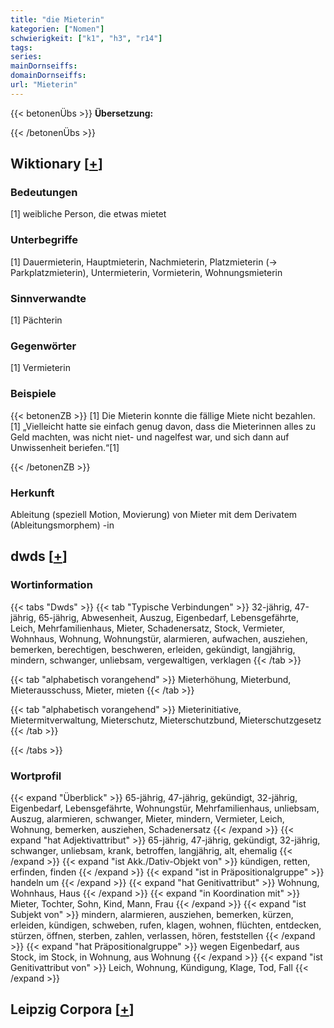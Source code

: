 ```yaml
---
title: "die Mieterin"
kategorien: ["Nomen"]
schwierigkeit: ["k1", "h3", "r14"]
tags:
series:
mainDornseiffs:
domainDornseiffs:
url: "Mieterin"
---
```


{{< betonenÜbs >}}
**Übersetzung:**  
  
{{< /betonenÜbs >}}

## Wiktionary [[+](https://de.wiktionary.org/wiki/Mieterin)]

### Bedeutungen
[1] weibliche Person, die etwas mietet  

### Unterbegriffe
[1] Dauermieterin, Hauptmieterin, Nachmieterin, Platzmieterin (→ Parkplatzmieterin), Untermieterin, Vormieterin, Wohnungsmieterin  

### Sinnverwandte
[1] Pächterin  

### Gegenwörter
[1] Vermieterin  

### Beispiele
{{< betonenZB >}}
[1] Die Mieterin konnte die fällige Miete nicht bezahlen.  
[1] „Vielleicht hatte sie einfach genug davon, dass die Mieterinnen alles zu Geld machten, was nicht niet- und nagelfest war, und sich dann auf Unwissenheit beriefen.“[1]  

{{< /betonenZB >}}
### Herkunft
Ableitung (speziell Motion, Movierung) von Mieter mit dem Derivatem (Ableitungsmorphem) -in  



## dwds [[+](https://www.dwds.de/wb/Mieterin)]

### Wortinformation
{{< tabs "Dwds" >}}
{{< tab "Typische Verbindungen" >}}
32-jährig, 47-jährig, 65-jährig, Abwesenheit, Auszug, Eigenbedarf, Lebensgefährte, Leich, Mehrfamilienhaus, Mieter, Schadenersatz, Stock, Vermieter, Wohnhaus, Wohnung, Wohnungstür, alarmieren, aufwachen, ausziehen, bemerken, berechtigen, beschweren, erleiden, gekündigt, langjährig, mindern, schwanger, unliebsam, vergewaltigen, verklagen
{{< /tab >}}

{{< tab "alphabetisch vorangehend" >}}
Mieterhöhung, Mieterbund, Mieterausschuss, Mieter, mieten
{{< /tab >}}

{{< tab "alphabetisch vorangehend" >}}
Mieterinitiative, Mietermitverwaltung, Mieterschutz, Mieterschutzbund, Mieterschutzgesetz
{{< /tab >}}

{{< /tabs >}}

### Wortprofil
{{< expand "Überblick" >}} 65-jährig, 47-jährig, gekündigt, 32-jährig, Eigenbedarf, Lebensgefährte, Wohnungstür, Mehrfamilienhaus, unliebsam, Auszug, alarmieren, schwanger, Mieter, mindern, Vermieter, Leich, Wohnung, bemerken, ausziehen, Schadenersatz {{< /expand >}}
{{< expand "hat Adjektivattribut" >}} 65-jährig, 47-jährig, gekündigt, 32-jährig, schwanger, unliebsam, krank, betroffen, langjährig, alt, ehemalig {{< /expand >}}
{{< expand "ist Akk./Dativ-Objekt von" >}} kündigen, retten, erfinden, finden {{< /expand >}}
{{< expand "ist in Präpositionalgruppe" >}} handeln um {{< /expand >}}
{{< expand "hat Genitivattribut" >}} Wohnung, Wohnhaus, Haus {{< /expand >}}
{{< expand "in Koordination mit" >}} Mieter, Tochter, Sohn, Kind, Mann, Frau {{< /expand >}}
{{< expand "ist Subjekt von" >}} mindern, alarmieren, ausziehen, bemerken, kürzen, erleiden, kündigen, schweben, rufen, klagen, wohnen, flüchten, entdecken, stürzen, öffnen, sterben, zahlen, verlassen, hören, feststellen {{< /expand >}}
{{< expand "hat Präpositionalgruppe" >}} wegen Eigenbedarf, aus Stock, im Stock, in Wohnung, aus Wohnung {{< /expand >}}
{{< expand "ist Genitivattribut von" >}} Leich, Wohnung, Kündigung, Klage, Tod, Fall {{< /expand >}}

## Leipzig Corpora [[+](https://corpora.uni-leipzig.de/en/res?word=Mieterin&corpusId=deu_newscrawl-public_2018)]


